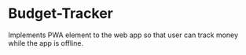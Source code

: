 # Budget-Tracker
Implements PWA element to the web app so that user can track money while the app is offline.
